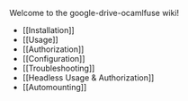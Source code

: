 Welcome to the google-drive-ocamlfuse wiki!

* [[Installation]]
* [[Usage]]
* [[Authorization]]
* [[Configuration]]
* [[Troubleshooting]]
* [[Headless Usage & Authorization]]
* [[Automounting]]